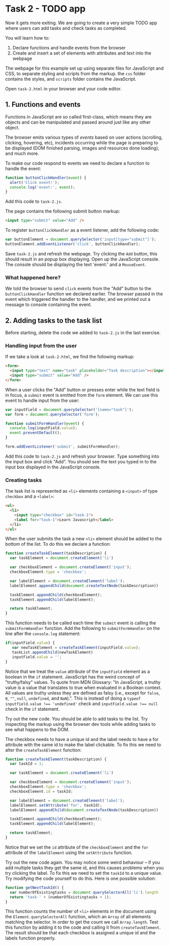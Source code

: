 # Task 2 - TODO app

Now it gets more exiting. We are going to create a very simple TODO app where users can add tasks and check tasks as completed.

You will learn how to:
 1. Declare functions and handle events from the browser
 2. Create and insert a set of elements with attributes and text into the webpage

The webpage for this example set up using separate files for JavaScript and CSS, to separate styling and scripts from the markup. the `css` folder contains the styles, and `scripts` folder contains the JavaScript.

Open `task-2.html` in your browser and your code editor.

## 1. Functions and events
Functions in JavaScript are so called first-class, which means they are objects and can be manipulated and passed around just like any other object.

The browser emits various types of _events_ based on user actions (scrolling, clicking, hovering, etc), incidents occurring while the page is preparing to be displayed (DOM finished parsing, images and resources done loading), and much more.

To make our code respond to events we need to declare a function to handle the event:

```javascript
function buttonClickHandler(event) {
  alert('Click event!');
  console.log('event:', event);
}
```
Add this code to `task-2.js`.

The page contains the following submit button markup:
```html
<input type="submit" value="Add" />
```

To register `buttonClickHandler` as a event listener, add the following code:

```javascript
var buttonElement = document.querySelector('input[type="submit"]');
buttonElement.addEventListener('click', buttonClickHandler);
```

Save `task-2.js` and refresh the webpage. Try clicking the `Add` button, this should result in an popup box displaying. Open up the JavaScript console. The console should be displaying the text 'event:' and a `MouseEvent`.

### What happened here?

We told the browser to send `click` events from the "Add" button to the `buttonClickHandler` function we declared earlier. The browser passed in the event which triggered the handler to the handler, and we printed out a message to console containing the event.

## 2. Adding tasks to the task list

Before starting, delete the code we added to `task-2.js` in the last exercise.

### Handling input from the user

If we take a look at `task-2.html`, we find the following markup:

```html
<form>
  <input type="text" name="task" placeholder="Task description"></input>
  <input type="submit" value="Add" />
</form>
```

When a user clicks the "Add" button or presses enter while the text field is in focus, a `submit` event is emitted from the `form` element. We can use this event to handle input from the user:

```javascript
var inputField = document.querySelector('[name="task"]');
var form = document.querySelector('form');

function submitFormHandler(event) {
  console.log(inputField.value);
  event.preventDefault();
}

form.addEventListener('submit', submitFormHandler);
```

Add this code to `task-2.js` and refresh your browser. Type something into the input box and click "Add". You should see the text you typed in to the input box displayed in the JavaScript console.

### Creating tasks

The task list is represented as `<li>` elements containing a `<input>` of type `checkbox` and a `<label>`:

```html
<ul>
  <li>
    <input type="checkbox" id="task-1">
    <label for="task-1">Learn Javascript</label>
  </li>
</ul>
```

When the user submits the task a new `<li>` element should be added to the bottom of the list. To do this we declare a function:

```javascript
function createTaskElement(taskDescription) {
  var taskElement = document.createElement('li')

  var checkboxElement = document.createElement('input');
  checkboxElement.type = 'checkbox';

  var labelElement = document.createElement('label');
  labelElement.appendChild(document.createTextNode(taskDescription))

  taskElement.appendChild(checkboxElement);
  taskElement.appendChild(labelElement);

  return taskElement;
}
```

This function needs to be called each time the `submit` event is calling the `submitFormHandler` function. Add the following to `submitFormHandler` on the line after the `console.log` statement:

```javascript
if(inputField.value) {
   var newTaskElement = createTaskElement(inputField.value);
   taskList.appendChild(newTaskElement)
   inputField.value = '';
}
```

Notice that we treat the `value` attribute of the `inputField` element as a boolean in the `if` statement. JavaScript has the weird concept of "truthy/falsy" values. To quote from MDN Glossary: "In JavaScript, a truthy value is a value that translates to true when evaluated in a Boolean context. All values are truthy unless they are defined as falsy (i.e., except for `false`, `0`, `""`, `null`, `undefined`, and `NaN`).". This is instead of doing a `typeof inputfield.value !== 'undefined'` check and `inputField.value !== null` check in the `if` statement.

Try out the new code. You should be able to add tasks to the list. Try inspecting the markup using the browser dev tools while adding tasks to see what happens to the DOM.

The checkbox needs to have a unique id and the label needs to have a for attribute with the same id to make the label clickable. To fix this we need to alter the `createTaskElement` function:

```javascript
function createTaskElement(taskDescription) {
  var taskId = 1;

  var taskElement = document.createElement('li')

  var checkboxElement = document.createElement('input');
  checkboxElement.type = 'checkbox';
  checkboxElement.id = taskId;

  var labelElement = document.createElement('label');
  labelElement.setAttribute('for', taskId);
  labelElement.appendChild(document.createTextNode(taskDescription))

  taskElement.appendChild(checkboxElement);
  taskElement.appendChild(labelElement);

  return taskElement;
}
```
Notice that we set the `id` attribute of the `checkboxElement` and the `for` attribute of the `labelElement` using the `setAttribute` function.

Try out the new code again. You may notice some weird behaviour &ndash; if you add multiple tasks they get the same id, and this causes problems when you try clicking the label. To fix this we need to set the `taskId` to a unique value. Try modifying the code yourself to do this. Here is one possible solution:

```javascript
function getNextTaskId() {
  var numberOfExistingtasks = document.querySelectorAll('li').length
  return 'task-' + (numberOfExistingtasks + 1);
}
```

This function counts the number of `<li>` elements in the document using the `Element.querySelectorAll` function, which an `Array` of all elements matching the selector. In order to get the count we call `Array.length`. Test this function by adding it to the code and calling it from `createTaskElement`. The result should be that each checkbox is assigned a unique id and the labels function properly.
